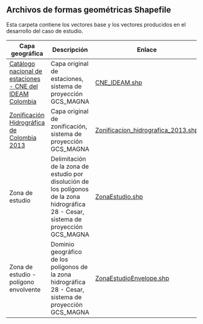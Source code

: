 ## Archivos de formas geométricas Shapefile

Esta carpeta contiene los vectores base y los vectores producidos en el desarrollo del caso de estudio.

| Capa geográfica                                                                                                             | Descripción                                                                                                                            | Enlace                                                                                                              | Clase                                                                   |
|-----------------------------------------------------------------------------------------------------------------------------|----------------------------------------------------------------------------------------------------------------------------------------|---------------------------------------------------------------------------------------------------------------------|-------------------------------------------------------------------------|
| [Catálogo nacional de estaciones - CNE del IDEAM Colombia](http://dhime.ideam.gov.co/atencionciudadano/)                    | Capa original de estaciones, sistema de proyección GCS_MAGNA                                                                           | [CNE_IDEAM.shp](http://bart.ideam.gov.co/cneideam/CNE_IDEAM.zip)                                                    |                                                                         |
| [Zonificación Hidrográfica de Colombia 2013](http://bart.ideam.gov.co/cneideam/Capasgeo/Zonificacion_Hidrografica_2013.zip) | Capa original de zonificación, sistema de proyección GCS_MAGNA                                                                         | [Zonificacion_hidrografica_2013.shp](http://bart.ideam.gov.co/cneideam/Capasgeo/Zonificacion_Hidrografica_2013.zip) | [Ir](https://github.com/rcfdtools/R.LTWB/tree/main/Section01/CaseStudy) |
| Zona de estudio                                                                                                             | Delimitación de la zona de estudio por disolución de los polígonos de la zona hidrográfica 28 - Cesar, sistema de proyección GCS_MAGNA | [ZonaEstudio.shp]()                                                                                                 | [Ir](https://github.com/rcfdtools/R.LTWB/tree/main/Section01/CaseStudy) |
| Zona de estudio - polígono envolvente                                                                                       | Dominio geográfico de los polígonos de la zona hidrográfica 28 - Cesar, sistema de proyección GCS_MAGNA                                | [ZonaEstudioEnvelope.shp]()                                                                                         | [Ir](https://github.com/rcfdtools/R.LTWB/tree/main/Section01/CaseStudy) |


